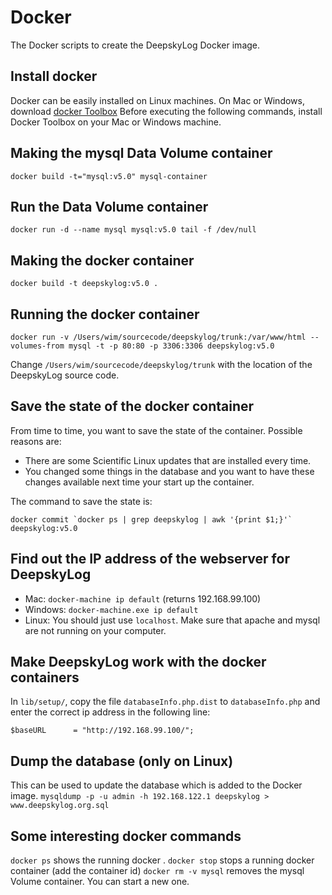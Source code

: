 # Docker
The Docker scripts to create the DeepskyLog Docker image.

## Install docker
Docker can be easily installed on Linux machines. On Mac or Windows, download [docker Toolbox](https://www.docker.com/toolbox/)
Before executing the following commands, install Docker Toolbox on your Mac or Windows machine.

## Making the mysql Data Volume container
`docker build -t="mysql:v5.0" mysql-container`

## Run the Data Volume container
`docker run -d --name mysql mysql:v5.0 tail -f /dev/null`

## Making the docker container
`docker build -t deepskylog:v5.0 .`

## Running the docker container
`docker run -v /Users/wim/sourcecode/deepskylog/trunk:/var/www/html --volumes-from mysql -t -p 80:80 -p 3306:3306 deepskylog:v5.0`

Change `/Users/wim/sourcecode/deepskylog/trunk` with the location of the DeepskyLog source code.

## Save the state of the docker container
From time to time, you want to save the state of the container. Possible reasons are:

+ There are some Scientific Linux updates that are installed every time.
+ You changed some things in the database and you want to have these changes available next time your start up the container.

The command to save the state is:

    docker commit `docker ps | grep deepskylog | awk '{print $1;}'` deepskylog:v5.0


## Find out the IP address of the webserver for DeepskyLog
* Mac: `docker-machine ip default` (returns 192.168.99.100)
* Windows: `docker-machine.exe ip default`
* Linux: You should just use `localhost`. Make sure that apache and mysql are not running on your computer.

## Make DeepskyLog work with the docker containers

In `lib/setup/`, copy the file `databaseInfo.php.dist` to `databaseInfo.php` and enter the correct ip address in the following line:

`$baseURL      = "http://192.168.99.100/";`

## Dump the database (only on Linux)
This can be used to update the database which is added to the Docker image.
`mysqldump -p -u admin -h 192.168.122.1 deepskylog > www.deepskylog.org.sql`

## Some interesting docker commands
`docker ps` shows the running docker .
`docker stop` stops a running docker container (add the container id)
`docker rm -v mysql` removes the mysql Volume container. You can start a new one.

